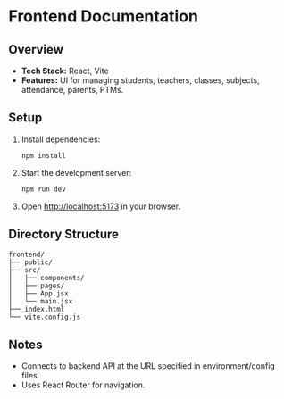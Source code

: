 # Frontend Documentation

## Overview

- **Tech Stack:** React, Vite
- **Features:** UI for managing students, teachers, classes, subjects, attendance, parents, PTMs.

## Setup

1. Install dependencies:
   ```sh
   npm install
   ```
2. Start the development server:
   ```sh
   npm run dev
   ```
3. Open [http://localhost:5173](http://localhost:5173) in your browser.

## Directory Structure

```
frontend/
├── public/
├── src/
│   ├── components/
│   ├── pages/
│   ├── App.jsx
│   └── main.jsx
├── index.html
└── vite.config.js
```

## Notes

- Connects to backend API at the URL specified in environment/config files.
- Uses React Router for navigation.
